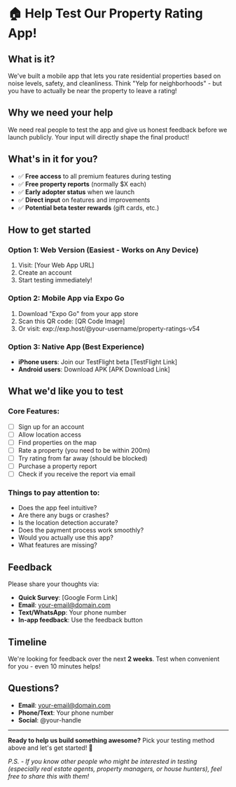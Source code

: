 # 🏠 Help Test Our Property Rating App!

## What is it?
We've built a mobile app that lets you rate residential properties based on noise levels, safety, and cleanliness. Think "Yelp for neighborhoods" - but you have to actually be near the property to leave a rating!

## Why we need your help
We need real people to test the app and give us honest feedback before we launch publicly. Your input will directly shape the final product!

## What's in it for you?
- ✅ **Free access** to all premium features during testing
- ✅ **Free property reports** (normally $X each)
- ✅ **Early adopter status** when we launch
- ✅ **Direct input** on features and improvements
- ✅ **Potential beta tester rewards** (gift cards, etc.)

## How to get started

### **Option 1: Web Version (Easiest - Works on Any Device)**
1. Visit: [Your Web App URL]
2. Create an account
3. Start testing immediately!

### **Option 2: Mobile App via Expo Go**
1. Download "Expo Go" from your app store
2. Scan this QR code: [QR Code Image]
3. Or visit: exp://exp.host/@your-username/property-ratings-v54

### **Option 3: Native App (Best Experience)**
- **iPhone users**: Join our TestFlight beta [TestFlight Link]
- **Android users**: Download APK [APK Download Link]

## What we'd like you to test

### **Core Features:**
- [ ] Sign up for an account
- [ ] Allow location access
- [ ] Find properties on the map
- [ ] Rate a property (you need to be within 200m)
- [ ] Try rating from far away (should be blocked)
- [ ] Purchase a property report
- [ ] Check if you receive the report via email

### **Things to pay attention to:**
- Does the app feel intuitive?
- Are there any bugs or crashes?
- Is the location detection accurate?
- Does the payment process work smoothly?
- Would you actually use this app?
- What features are missing?

## Feedback
Please share your thoughts via:
- **Quick Survey**: [Google Form Link]
- **Email**: your-email@domain.com
- **Text/WhatsApp**: Your phone number
- **In-app feedback**: Use the feedback button

## Timeline
We're looking for feedback over the next **2 weeks**. Test when convenient for you - even 10 minutes helps!

## Questions?
- **Email**: your-email@domain.com
- **Phone/Text**: Your phone number
- **Social**: @your-handle

---

**Ready to help us build something awesome?** Pick your testing method above and let's get started! 🚀

*P.S. - If you know other people who might be interested in testing (especially real estate agents, property managers, or house hunters), feel free to share this with them!*
